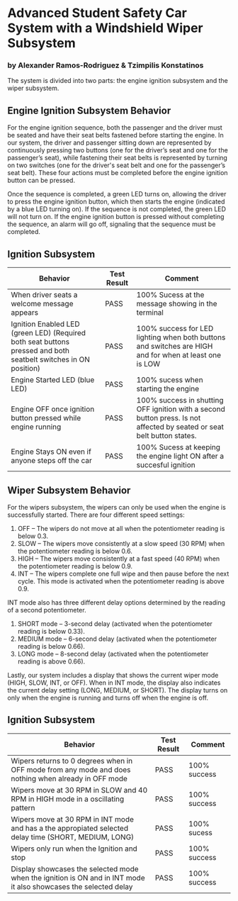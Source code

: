 # Advanced Student Safety Car System with a Windshield Wiper Subsystem
### by Alexander Ramos-Rodriguez & Tzimpilis Konstatinos
The system is divided into two parts: the engine ignition subsystem and the wiper subsystem.
## Engine Ignition Subsystem Behavior
For the engine ignition sequence, both the passenger and the driver must be seated and have their seat belts fastened before starting the engine. In our system, the driver and passenger sitting down are represented by continuously pressing two buttons (one for the driver’s seat and one for the passenger’s seat), while fastening their seat belts is represented by turning on two switches (one for the driver's seat belt and one for the passenger’s seat belt). These four actions must be completed before the engine ignition button can be pressed.

Once the sequence is completed, a green LED turns on, allowing the driver to press the engine ignition button, which then starts the engine (indicated by a blue LED turning on). If the sequence is not completed, the green LED will not turn on. If the engine ignition button is pressed without completing the sequence, an alarm will go off, signaling that the sequence must be completed.

## Ignition Subsystem
| Behavior  | Test Result | Comment |
| ------------- | ------------- |--------------|
| When driver seats a welcome message appears | PASS | 100% Sucess at the message showing in the terminal|
| Ignition Enabled LED (green LED) (Required both seat buttons pressed and both seatbelt switches in ON position)  | PASS  | 100% success for LED lighting when both buttons and switches are HIGH and for when at least one is LOW |
| Engine Started LED (blue LED)  | PASS  | 100% sucess when starting the engine  | PASS  | 100% success in keeping engine ON regardless of any button presses or senor inputs other than the ignition button |
| Engine OFF once ignition button pressed while engine running | PASS  | 100% success in shutting OFF ignition with a second button press. Is not affected by seated or seat belt button states. |
| Engine Stays ON even if anyone steps off the car| PASS | 100% Sucess at keeping the engine light ON after a succesful ignition|

## Wiper Subsystem Behavior

For the wipers subsystem, the wipers can only be used when the engine is successfully started. There are four different speed settings:

1. OFF – The wipers do not move at all when the potentiometer reading is below 0.3.
2. SLOW – The wipers move consistently at a slow speed (30 RPM) when the potentiometer reading is below 0.6.
3. HIGH – The wipers move consistently at a fast speed (40 RPM) when the potentiometer reading is below 0.9.
4. INT – The wipers complete one full wipe and then pause before the next cycle. This mode is activated when the potentiometer reading is above 0.9.

INT mode also has three different delay options determined by the reading of a second potentiometer.
1. SHORT mode – 3-second delay (activated when the potentiometer reading is below 0.33).
2. MEDIUM mode – 6-second delay (activated when the potentiometer reading is below 0.66).
3. LONG mode – 8-second delay (activated when the potentiometer reading is above 0.66).

Lastly, our system includes a display that shows the current wiper mode (HIGH, SLOW, INT, or OFF). When in INT mode, the display also indicates the current delay setting (LONG, MEDIUM, or SHORT). The display turns on only when the engine is running and turns off when the engine is off.

## Ignition Subsystem
| Behavior  | Test Result | Comment |
| ------------- | ------------- |--------------|
| Wipers returns to 0 degrees when in OFF mode from any mode and does nothing when already in OFF mode| PASS | 100% success  |
| Wipers move at 30 RPM in SLOW and 40 RPM in HIGH mode in a oscillating pattern | PASS  | 100% success  |
| Wipers move at 30 RPM in INT mode and has a the appropiated selected delay time (SHORT, MEDIUM, LONG) | PASS  | 100% sucess |
| Wipers only run when the Ignition and stop  | PASS  | 100% success |
| Display showcases the selected mode when the ignition is ON and in INT mode it also showcases the selected delay| PASS  | 100% success |





